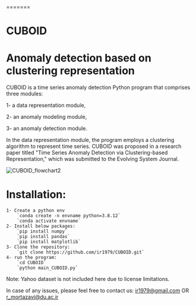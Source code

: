 =======
# CUBOID
Anomaly detection based on clustering representation
=======

CUBOID is a time series anomaly detection Python program that comprises three modules:

1- a data representation module,

2- an anomaly modeling module,

3- an anomaly detection module.

In the data representation module, the program employs a clustering algorithm to represent time series.
CUBOID was proposed in a research paper titled "Time Series Anomaly Detection via Clustering-based Representation," which was submitted to the Evolving System Journal.

![CUBOID_flowchart2](https://github.com/ir1979/CUBOID/assets/84338617/17f171a2-e9a2-4d96-91aa-0b7185247c53)

# Installation:

	1- Create a python env 
		`conda create -n envname python=3.8.12`
		`conda activate envname`
	2- Install below packages:
		`pip install numpy`
		`pip install pandas`
		`pip install matplotlib`
	3- Clone the repository:
		`git clone https://github.com/ir1979/CUBOID.git` 
	4- run the program:
		`cd CUBOID`
		`python main_CUBOID.py`


Note: Yahoo dataset is not included here due to license limitations.

In case of any issues, please feel free to contact us:
	ir1979@gmail.com   OR  r_mortazavi@du.ac.ir


